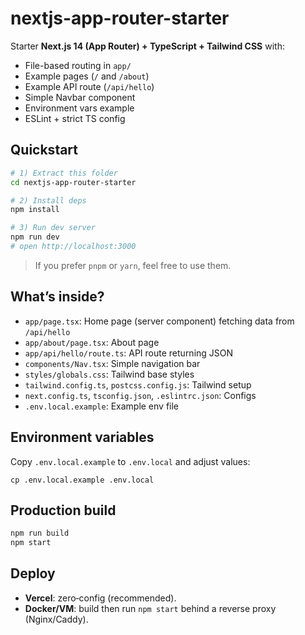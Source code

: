 
# nextjs-app-router-starter

Starter **Next.js 14 (App Router) + TypeScript + Tailwind CSS** with:
- File-based routing in `app/`
- Example pages (`/` and `/about`)
- Example API route (`/api/hello`)
- Simple Navbar component
- Environment vars example
- ESLint + strict TS config

## Quickstart

```bash
# 1) Extract this folder
cd nextjs-app-router-starter

# 2) Install deps
npm install

# 3) Run dev server
npm run dev
# open http://localhost:3000
```

> If you prefer `pnpm` or `yarn`, feel free to use them.

## What’s inside?

- `app/page.tsx`: Home page (server component) fetching data from `/api/hello`
- `app/about/page.tsx`: About page
- `app/api/hello/route.ts`: API route returning JSON
- `components/Nav.tsx`: Simple navigation bar
- `styles/globals.css`: Tailwind base styles
- `tailwind.config.ts`, `postcss.config.js`: Tailwind setup
- `next.config.ts`, `tsconfig.json`, `.eslintrc.json`: Configs
- `.env.local.example`: Example env file

## Environment variables

Copy `.env.local.example` to `.env.local` and adjust values:

```
cp .env.local.example .env.local
```

## Production build

```bash
npm run build
npm start
```

## Deploy

- **Vercel**: zero‑config (recommended).
- **Docker/VM**: build then run `npm start` behind a reverse proxy (Nginx/Caddy).
